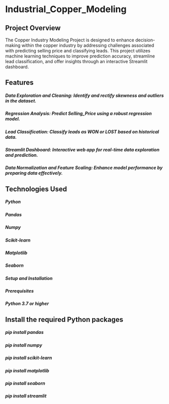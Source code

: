 # Industrial_Copper_Modeling

## Project Overview

The Copper Industry Modeling Project is designed to enhance decision-making within the copper industry by addressing challenges associated with predicting selling price and classifying leads. This project utilizes machine learning techniques to improve prediction accuracy, streamline lead classification, and offer insights through an interactive Streamlit dashboard.

## Features

##### Data Exploration and Cleaning: Identify and rectify skewness and outliers in the dataset.
##### Regression Analysis: Predict Selling_Price using a robust regression model.
##### Lead Classification: Classify leads as WON or LOST based on historical data.
##### Streamlit Dashboard: Interactive web app for real-time data exploration and prediction.
##### Data Normalization and Feature Scaling: Enhance model performance by preparing data effectively.

## Technologies Used
##### Python
##### Pandas
##### Numpy
##### Scikit-learn
##### Matplotlib
##### Seaborn
##### Setup and Installation
##### Prerequisites
##### Python 3.7 or higher

## Install the required Python packages

##### pip install pandas
##### pip install numpy
##### pip install scikit-learn
##### pip install matplotlib
##### pip install seaborn
##### pip install streamlit
